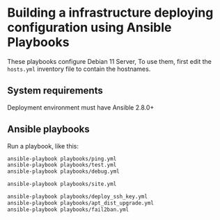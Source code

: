 # Building a infrastructure deploying configuration using Ansible Playbooks

These playbooks configure Debian 11 Server,
To use them, first edit the `hosts.yml` inventory file to contain the
hostnames.

## System requirements

Deployment environment must have Ansible 2.8.0+

## Ansible playbooks

Run a playbook, like this:

```bash
ansible-playbook playbooks/ping.yml
ansible-playbook playbooks/test.yml
ansible-playbook playbooks/debug.yml

ansible-playbook playbooks/site.yml

ansible-playbook playbooks/deploy_ssh_key.yml
ansible-playbook playbooks/apt_dist_upgrade.yml
ansible-playbook playbooks/fail2ban.yml

```

